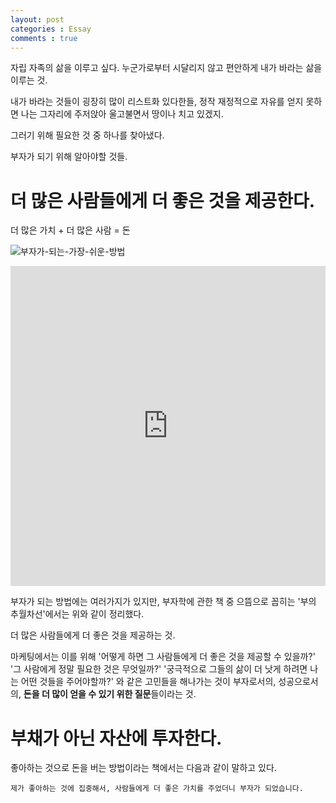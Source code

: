 ```yaml
---
layout: post
categories : Essay
comments : true
---
```


자립 자족의 삶을 이루고 싶다.
누군가로부터 시달리지 않고
편안하게 내가 바라는 삶을 이루는 것.

내가 바라는 것들이 굉장히 많이 리스트화 있다한들,
정작 재정적으로 자유를 얻지 못하면
나는 그자리에 주저앉아
울고불면서 땅이나 치고 있겠지.

그러기 위해 필요한 것 중 하나를 찾아냈다.

부자가 되기 위해 알아야할 것들.

# 더 많은 사람들에게 더 좋은 것을 제공한다.

더 많은 가치 + 더 많은 사람 = 돈

![부자가-되는-가장-쉬운-방법](https://user-images.githubusercontent.com/35059428/55679724-db17e280-5942-11e9-83f6-1582b996df96.png)

<iframe width="100%" height="512px" src="https://www.youtube.com/embed/1cBs4tU3VBQ" frameborder="0" allow="accelerometer; autoplay; encrypted-media; gyroscope; picture-in-picture" allowfullscreen></iframe>

부자가 되는 방법에는 여러가지가 있지만, 부자학에 관한 책 중 으뜸으로 꼽히는 '부의 추월차선'에서는 위와 같이 정리했다.

더 많은 사람들에게 더 좋은 것을 제공하는 것.

마케팅에서는 이를 위해 '어떻게 하면 그 사람들에게 더 좋은 것을 제공할 수 있을까?' '그 사람에게 정말 필요한 것은 무엇일까?' '궁극적으로 그들의 삶이 더 낫게 하려면 나는 어떤 것들을 주어야할까?' 와 같은 고민들을 해나가는 것이 부자로서의, 성공으로서의, **돈을 더 많이 얻을 수 있기 위한 질문**들이라는 것.

# 부채가 아닌 자산에 투자한다.

좋아하는 것으로 돈을 버는 방법이라는 책에서는 다음과 같이 말하고 있다.

```
제가 좋아하는 것에 집중해서, 사람들에게 더 좋은 가치를 주었더니 부자가 되었습니다.
```

